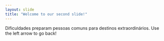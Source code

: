 ```yaml
---
layout: slide
title: "Welcome to our second slide!"
---
```

Dificuldades preparam pessoas comuns para destinos extraordinários.
Use the left arrow to go back!
